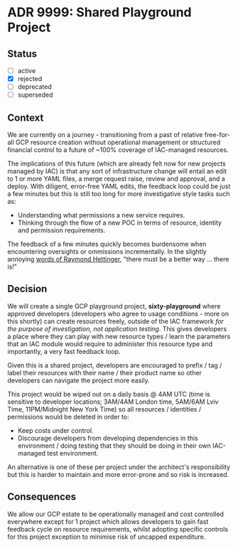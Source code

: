 <!-- File format adr/adr-0000-project-keyword-YYYY-MM-DD.md -->

# ADR 9999: Shared Playground Project

## Status

- [ ] active
- [x] rejected
- [ ] deprecated
- [ ] superseded

## Context

We are currently on a journey - transitioning from a past of relative free-for-all GCP resource creation without operational management or structured financial control to a future of ~100% coverage of IAC-managed resources.

The implications of this future (which are already felt now for new projects managed by IAC) is that any sort of infrastructure change will entail an edit to 1 or more YAML files, a merge request raise, review and approval, and a deploy. With diligent, error-free YAML edits, the feedback loop could be just a few minutes but this is still too long for more investigative style tasks such as:
- Understanding what permissions a new service requires.
- Thinking through the flow of a new POC in terms of resource, identity and permission requirements.

The feedback of a few minutes quickly becomes burdensome when encountering oversights or ommissions incrementally. In the slightly annoying [words of Raymond Hettinger](https://www.reddit.com/r/Python/comments/84ocgt/5_best_speeches_of_mr_raymond_hettinger/dvs30ji/), "there must be a better way ... there is!"

## Decision

We will create a single GCP playground project, **sixty-playground** where approved developers (developers who agree to usage conditions - more on this shortly) can create resources freely, outside of the IAC framework *for the purpose of investigation, not application testing*. This gives developers a place where they can play with new resource types / learn the parameters that an IAC module would require to administer this resource type and importantly, a very fast feedback loop.

Given this is a shared project, developers are encouraged to prefix / tag / label their resources with their name / their product name so other developers can navigate the project more easily.

This project would be wiped out on a daily basis @ 4AM UTC (time is sensitive to developer locations; 3AM/4AM London time, 5AM/6AM Lviv Time, 11PM/Midnight New York Time) so all resources / identities / permissions would be deleted in order to:
- Keep costs under control.
- Discourage developers from developing dependencies in this environment / doing testing that they should be doing in their own IAC-managed test environment.

An alternative is one of these per project under the architect's responsibility but this is harder to maintain and more error-prone and so risk is increased.

## Consequences

We allow our GCP estate to be operationally managed and cost controlled everywhere except for 1 project which allows developers to gain fast feedback cycle on resource requirements, whilst adopting specific controls for this project exception to minimise risk of uncapped expenditure.
